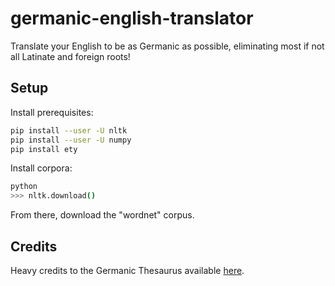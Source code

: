 # germanic-english-translator
Translate your English to be as Germanic as possible, eliminating most if not all Latinate and foreign roots!

## Setup
Install prerequisites:
```sh
pip install --user -U nltk
pip install --user -U numpy
pip install ety
```

Install corpora:
```sh
python
>>> nltk.download()
```

From there, download the "wordnet" corpus.

## Credits
Heavy credits to the Germanic Thesaurus available
[here](https://docs.google.com/spreadsheets/d/1x-GB6AjZu_CYlxTit1n260i6xV9qxZXQk1N9X4oJAPI/edit).
